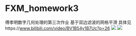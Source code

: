 # FXM_homework3
傅孝明数字几何处理的第三次作业
基于双边滤波的网格平滑
具体见https://www.bilibili.com/video/BV1B54y1B7Uc?p=26
![]("noise.png")
![]("output.png")
